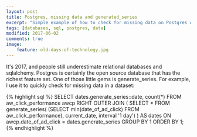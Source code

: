 ```yaml
---
layout: post
title: Postgres, missing data and generated_series
excerpt: "Simple example of how to check for missing data on Postgres with generated_series"
tags: [databases, sql, postgres, data]
modified: 2017-06-02
comments: true
image:
    feature: old-days-of-technology.jpg
---
```


It's 2017, and people still underestimate relational databases and sqlalchemy.
Postgres is certainly the open source database that has the richest feature set.
One of those little gems is generate_series.
For example, I use it to quickly check for missing data in a dataset:

{% highlight sql %}
SELECT dates.generate_series::date, count(*)
FROM aw_click_performance awcp
RIGHT OUTER JOIN (
	SELECT * FROM generate_series(
		(SELECT min(date_of_ad_click) FROM aw_click_performance),
		current_date,
		interval '1 day')
) AS dates ON awcp.date_of_ad_click = dates.generate_series
GROUP BY 1 ORDER BY 1;
{% endhighlight %}
